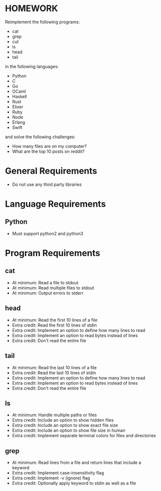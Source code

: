# HOMEWORK

Reimplement the following programs:

* cat
* grep
* cut
* ls
* head
* tail

in the following languages:

* Python
* C
* Go
* OCaml
* Haskell
* Rust
* Elixer
* Ruby
* Node
* Erlang
* Swift

and solve the following challenges:

* How many files are on my computer?
* What are the top 10 posts on reddit?

# General Requirements

* Do not use any third party libraries

# Language Requirements

## Python

* Must support python2 and python3

# Program Requirements

## cat

* At minimum: Read a file to stdout
* At minimum: Read multiple files to stdout
* At minimum: Output errors to stderr

## head

* At minimum: Read the first 10 lines of a file
* Extra credit: Read the first 10 lines of stdin
* Extra credit: Implement an option to define how many lines to read
* Extra credit: Implement an option to read bytes instead of lines
* Extra credit: Don't read the entire file

## tail

* At minimum: Read the last 10 lines of a file
* Extra credit: Read the last 10 lines of stdin
* Extra credit: Implement an option to define how many lines to read
* Extra credit: Implement an option to read bytes instead of lines
* Extra credit: Don't read the entire file

## ls

* At minimum: Handle multiple paths or files
* Extra credit: Include an option to show hidden files
* Extra credit: Include an option to show exact file size
* Extra credit: Include an option to show file size in human
* Extra credit: Implement separate terminal colors for files and directories

## grep

* At minimum: Read lines from a file and return lines that include a keyword
* Extra credit: Implement case-insensitivity flag
* Extra credit: Implement -v (ignore) flag
* Extra credit: Optionally apply keyword to stdin as well as a file
